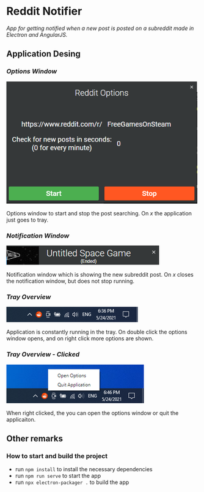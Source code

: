 # Reddit Notifier

*App for getting notified when a new post is posted on a subreddit made in Electron and AngularJS.*


## Application Desing

### *Options Window*
![Options Window](git-image/image1.png)

Options window to start and stop the post searching. On *x* the application just goes to tray.

### *Notification Window*
![Notification Window](git-image/image2.png)

Notification window which is showing the new subreddit post. On *x* closes the notification window, but does not stop running.

### *Tray Overview*
![Tray Overview](git-image/image3.png)

Application is constantly running in the tray. On double click the options window opens, and on right click more options are shown.

### *Tray Overview - Clicked*
![Tray Overview - Clicked](git-image/image4.png)

When right clicked, the you can open the options window or quit the applicaiton.


## Other remarks

### How to start and build the project

- run ```npm install``` to install the necessary dependencies
- run ```npm run serve``` to start the app
- run ```npx electron-packager .``` to build the app